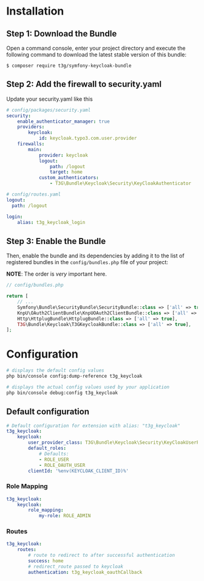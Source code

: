 # Installation

## Step 1: Download the Bundle

Open a command console, enter your project directory and execute the
following command to download the latest stable version of this bundle:

```console
$ composer require t3g/symfony-keycloak-bundle
```

## Step 2: Add the firewall to security.yaml

Update your security.yaml like this

```yaml
# config/packages/security.yaml
security:
    enable_authenticator_manager: true
    providers:
        keycloak:
            id: keycloak.typo3.com.user.provider
    firewalls:
        main:
            provider: keycloak
            logout:
                path: /logout
                target: home
            custom_authenticators:
                - T3G\Bundle\Keycloak\Security\KeyCloakAuthenticator
```

```yaml
# config/routes.yaml
logout:
  path: /logout

login:
    alias: t3g_keycloak_login
```

## Step 3: Enable the Bundle

Then, enable the bundle and its dependencies by adding it to the list of registered bundles
in the `config/bundles.php` file of your project:

**NOTE**: The order is *very* important here.

```php
// config/bundles.php

return [
    // ...
    Symfony\Bundle\SecurityBundle\SecurityBundle::class => ['all' => true],
    KnpU\OAuth2ClientBundle\KnpUOAuth2ClientBundle::class => ['all' => true],
    Http\HttplugBundle\HttplugBundle::class => ['all' => true],
    T3G\Bundle\Keycloak\T3GKeycloakBundle::class => ['all' => true],
];
```

# Configuration

```bash
# displays the default config values
php bin/console config:dump-reference t3g_keycloak

# displays the actual config values used by your application
php bin/console debug:config t3g_keycloak 
```

## Default configuration

```yaml
# Default configuration for extension with alias: "t3g_keycloak"
t3g_keycloak:
    keycloak:
        user_provider_class: T3G\Bundle\Keycloak\Security\KeyCloakUserProvider
        default_roles:
            # Defaults:
            - ROLE_USER
            - ROLE_OAUTH_USER
        clientId: '%env(KEYCLOAK_CLIENT_ID)%'
```

### Role Mapping

```yaml
t3g_keycloak:
    keycloak:
        role_mapping:
            my-role: ROLE_ADMIN
```

### Routes
```yaml
t3g_keycloak:
    routes:
        # route to redirect to after successful authentication
        success: home
        # redirect_route passed to keycloak
        authentication: t3g_keycloak_oauthCallback
```
